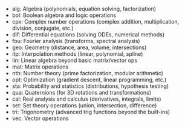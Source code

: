 * alg: Algebra (polynomials, equation solving, factorization)
* bol: Boolean algebra and logic operations
* cpx: Complex number operations (complex addition, multiplication, division, conjugate, etc.)
* dif: Differential equations (solving ODEs, numerical methods)
* fou: Fourier analysis (transforms, spectral analysis)
* geo: Geometry (distance, area, volume, intersections)
* itp: Interpolation methods (linear, polynomial, spline)
* lin: Linear algebra beyond basic matrix/vector ops
* mat: Matrix operations
* nth: Number theory (prime factorization, modular arithmetic)
* opt: Optimization (gradient descent, linear programming, etc.)
* sta: Probability and statistics (distributions, hypothesis testing)
* qua: Quaternions (for 3D rotations and transformations)
* cal: Real analysis and calculus (derivatives, integrals, limits)
* set: Set theory operations (union, intersection, difference)
* tri: Trigonometry (advanced trig functions beyond the built-ins)
* vec: Vector operations
